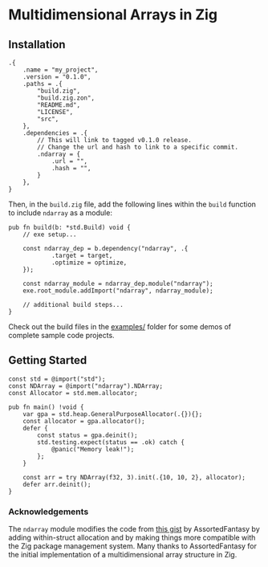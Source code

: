 # Multidimensional Arrays in Zig



## Installation

```zon
.{
    .name = "my_project",
    .version = "0.1.0",
    .paths = .{
        "build.zig",
        "build.zig.zon",
        "README.md",
        "LICENSE",
        "src",
    },
    .dependencies = .{
        // This will link to tagged v0.1.0 release.
        // Change the url and hash to link to a specific commit.
        .ndarray = {
            .url = "",
            .hash = "",
        }
    },
}
```

Then, in the `build.zig` file, add the following lines within the `build` function to include
`ndarray` as a module:

```zig
pub fn build(b: *std.Build) void {
    // exe setup...

    const ndarray_dep = b.dependency("ndarray", .{
            .target = target,
            .optimize = optimize,
    });

    const ndarray_module = ndarray_dep.module("ndarray");
    exe.root_module.addImport("ndarray", ndarray_module);

    // additional build steps...
}
```

Check out the build files in the [examples/](https://github.com/pblischak/ndarray/tree/main/examples)
folder for some demos of complete sample code projects.

## Getting Started

```zig
const std = @import("std");
const NDArray = @import("ndarray").NDArray;
const Allocator = std.mem.allocator;

pub fn main() !void {
    var gpa = std.heap.GeneralPurposeAllocator(.{}){};
    const allocator = gpa.allocator();
    defer {
        const status = gpa.deinit();
        std.testing.expect(status == .ok) catch {
            @panic("Memory leak!");
        };
    }

    const arr = try NDArray(f32, 3).init(.{10, 10, 2}, allocator);
    defer arr.deinit();
}
```

### Acknowledgements

The `ndarray` module modifies the code from [this gist](https://gist.github.com/AssortedFantasy/f57ebe9c2b5c71081db345a7372d6a38)
by AssortedFantasy by adding within-struct allocation and by making things more compatible with the
Zig package management system. Many thanks to AssortedFantasy for the initial implementation of a
multidimensional array structure in Zig.
